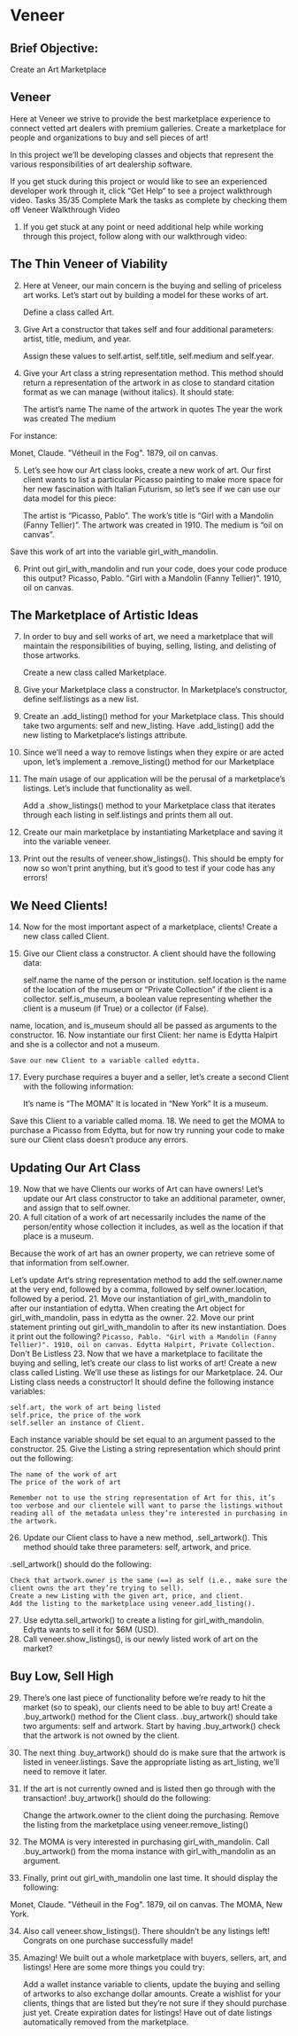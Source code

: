 # Veneer

## Brief Objective:
Create an Art Marketplace
## Veneer

Here at Veneer we strive to provide the best marketplace experience to connect vetted art dealers with premium galleries. Create a marketplace for people and organizations to buy and sell pieces of art!

In this project we’ll be developing classes and objects that represent the various responsibilities of art dealership software.

If you get stuck during this project or would like to see an experienced developer work through it, click “Get Help“ to see a project walkthrough video.
Tasks
35/35 Complete
Mark the tasks as complete by checking them off
Veneer Walkthrough Video

1. If you get stuck at any point or need additional help while working through this project, follow along with our walkthrough video:
## The Thin Veneer of Viability

2. Here at Veneer, our main concern is the buying and selling of priceless art works. Let’s start out by building a model for these works of art.

   Define a class called Art.

3. Give Art a constructor that takes self and four additional parameters: artist, title, medium, and year.

   Assign these values to self.artist, self.title, self.medium and self.year.

4. Give your Art class a string representation method. This method should return a representation of the artwork in as close to standard citation format as we can manage (without italics). It should state:

    The artist’s name
    The name of the artwork in quotes
    The year the work was created
    The medium

For instance:

Monet, Claude. "Vétheuil in the Fog". 1879, oil on canvas.

5. Let’s see how our Art class looks, create a new work of art. Our first client wants to list a particular Picasso painting to make more space for her new fascination with Italian Futurism, so let’s see if we can use our data model for this piece:

    The artist is “Picasso, Pablo”.
    The work’s title is “Girl with a Mandolin (Fanny Tellier)”.
    The artwork was created in 1910.
    The medium is “oil on canvas”.

  Save this work of art into the variable girl_with_mandolin.

6. Print out girl_with_mandolin and run your code, does your code produce this output?
   Picasso, Pablo. "Girl with a Mandolin (Fanny Tellier)". 1910, oil on canvas.

## The Marketplace of Artistic Ideas
7. In order to buy and sell works of art, we need a marketplace that will maintain the responsibilities of buying, selling, listing, and delisting of those artworks.

   Create a new class called Marketplace.

8. Give your Marketplace class a constructor. In Marketplace‘s constructor, define self.listings as a new list.

9. Create an .add_listing() method for your Marketplace class. This should take two arguments: self and new_listing. Have .add_listing() add the new listing to Marketplace‘s listings attribute.
10. Since we’ll need a way to remove listings when they expire or are acted upon, let’s implement a .remove_listing() method for our Marketplace
11. The main usage of our application will be the perusal of a marketplace’s listings. Let’s include that functionality as well.

    Add a .show_listings() method to your Marketplace class that iterates through each listing in self.listings and prints them all out.
12. Create our main marketplace by instantiating Marketplace and saving it into the variable veneer.
13. Print out the results of veneer.show_listings(). This should be empty for now so won’t print anything, but it’s good to test if your code has any errors!

## We Need Clients!

14. Now for the most important aspect of a marketplace, clients! Create a new class called Client.
15. Give our Client class a constructor. A client should have the following data:

    self.name the name of the person or institution.
    self.location is the name of the location of the museum or “Private Collection” if the client is a collector.
    self.is_museum, a boolean value representing whether the client is a museum (if True) or a collector (if False).

   name, location, and is_museum should all be passed as arguments to the constructor.
16. Now instantiate our first Client: her name is Edytta Halpirt and she is a collector and not a museum.

    Save our new Client to a variable called edytta.
17. Every purchase requires a buyer and a seller, let’s create a second Client with the following information:

    It’s name is “The MOMA”
    It is located in “New York”
    It is a museum.

   Save this Client to a variable called moma.
18. We need to get the MOMA to purchase a Picasso from Edytta, but for now try running your code to make sure our Client class doesn’t produce any errors.

## Updating Our Art Class

19. Now that we have Clients our works of Art can have owners! Let’s update our Art class constructor to take an additional parameter, owner, and assign that to self.owner.
20. A full citation of a work of art necessarily includes the name of the person/entity whose collection it includes, as well as the location if that place is a museum.

   Because the work of art has an owner property, we can retrieve some of that information from self.owner.

  Let’s update Art‘s string representation method to add the self.owner.name at the very end, followed by a comma, followed by self.owner.location, followed by a period.
21. Move our instantiation of girl_with_mandolin to after our instantiation of edytta. When creating the Art object for girl_with_mandolin, pass in edytta as the owner.
22. Move our print statement printing out girl_with_mandolin to after its new instantiation. Does it print out the following?
`
Picasso, Pablo. "Girl with a Mandolin (Fanny Tellier)". 1910, oil on canvas. Edytta Halpirt, Private Collection.
`
   Don't Be Listless
23. Now that we have a marketplace to facilitate the buying and selling, let’s create our class to list works of art!
   Create a new class called Listing. We’ll use these as listings for our Marketplace.
24. Our Listing class needs a constructor! It should define the following instance variables:

    self.art, the work of art being listed
    self.price, the price of the work
    self.seller an instance of Client.

   Each instance variable should be set equal to an argument passed to the constructor.
25. Give the Listing a string representation which should print out the following:

    The name of the work of art
    The price of the work of art

    Remember not to use the string representation of Art for this, it’s too verbose and our clientele will want to parse the listings without reading all of the metadata unless they’re interested in purchasing in the artwork.
26. Update our Client class to have a new method, .sell_artwork(). This method should take three parameters: self, artwork, and price.

  .sell_artwork() should do the following:

    Check that artwork.owner is the same (==) as self (i.e., make sure the client owns the art they’re trying to sell).
    Create a new Listing with the given art, price, and client.
    Add the listing to the marketplace using veneer.add_listing().

27. Use edytta.sell_artwork() to create a listing for girl_with_mandolin. Edytta wants to sell it for $6M (USD).
28. Call veneer.show_listings(), is our newly listed work of art on the market?
## Buy Low, Sell High
29. There’s one last piece of functionality before we’re ready to hit the market (so to speak), our clients need to be able to buy art!
    Create a .buy_artwork() method for the Client class. .buy_artwork() should take two arguments: self and artwork.
    Start by having .buy_artwork() check that the artwork is not owned by the client.
30. The next thing .buy_artwork() should do is make sure that the artwork is listed in veneer.listings. Save the appropriate listing as art_listing, we’ll need to remove it later.
31. If the art is not currently owned and is listed then go through with the transaction! .buy_artwork() should do the following:

    Change the artwork.owner to the client doing the purchasing.
    Remove the listing from the marketplace using veneer.remove_listing()

32. The MOMA is very interested in purchasing girl_with_mandolin. Call .buy_artwork() from the moma instance with girl_with_mandolin as an argument.
33. Finally, print out girl_with_mandolin one last time. It should display the following:

Monet, Claude. "Vétheuil in the Fog". 1879, oil on canvas. The MOMA, New York.

34. Also call veneer.show_listings(). There shouldn’t be any listings left! Congrats on one purchase successfully made!
35. Amazing! We built out a whole marketplace with buyers, sellers, art, and listings!
    Here are some more things you could try:

    Add a wallet instance variable to clients, update the buying and selling of artworks to also exchange dollar amounts.
    Create a wishlist for your clients, things that are listed but they’re not sure if they should purchase just yet.
    Create expiration dates for listings! Have out of date listings automatically removed from the marketplace.

